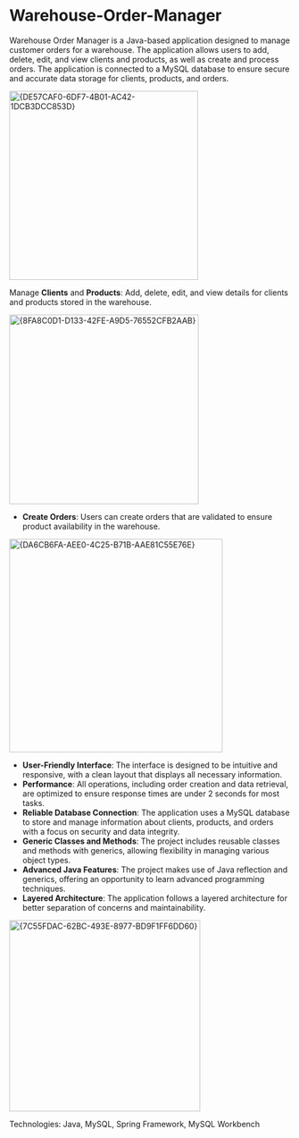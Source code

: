 # Warehouse-Order-Manager
Warehouse Order Manager is a Java-based application designed to manage customer orders for a warehouse. The application allows users to add, delete, edit, and view clients and products, as well as create and process orders. The application is connected to a MySQL database to ensure secure and accurate data storage for clients, products, and orders.

<img width="338" alt="{DE57CAF0-6DF7-4B01-AC42-1DCB3DCC853D}" src="https://github.com/user-attachments/assets/27f1ad2f-5950-4e8b-8190-fb582a6bd7be" />


Manage **Clients** and **Products**: Add, delete, edit, and view details for clients and products stored in the warehouse.

<img width="339" alt="{8FA8C0D1-D133-42FE-A9D5-76552CFB2AAB}" src="https://github.com/user-attachments/assets/f6a24237-a56b-4237-861f-295d11c7592c" />

- **Create Orders**: Users can create orders that are validated to ensure product availability in the warehouse.
  
<img width="382" alt="{DA6CB6FA-AEE0-4C25-B71B-AAE81C55E76E}" src="https://github.com/user-attachments/assets/0abfc302-a752-4c8a-964a-b6ad6eb3eb4a" />

  
- **User-Friendly Interface**: The interface is designed to be intuitive and responsive, with a clean layout that displays all necessary information.
- **Performance**: All operations, including order creation and data retrieval, are optimized to ensure response times are under 2 seconds for most tasks.
- **Reliable Database Connection**: The application uses a MySQL database to store and manage information about clients, products, and orders with a focus on security and data integrity.
- **Generic Classes and Methods**: The project includes reusable classes and methods with generics, allowing flexibility in managing various object types.
- **Advanced Java Features**: The project makes use of Java reflection and generics, offering an opportunity to learn advanced programming techniques.
- **Layered Architecture**: The application follows a layered architecture for better separation of concerns and maintainability.
  
<img width="342" alt="{7C55FDAC-62BC-493E-8977-BD9F1FF6DD60}" src="https://github.com/user-attachments/assets/46ec3e86-e76d-491f-99a7-e5100063a7e5" />

Technologies: Java, MySQL, Spring Framework, MySQL Workbench
